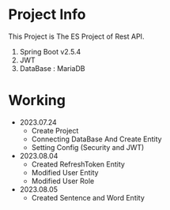 # Project Info
This Project is The ES Project of Rest API.

1. Spring Boot v2.5.4
2. JWT
3. DataBase : MariaDB

# Working
+ 2023.07.24
  + Create Project
  + Connecting DataBase And Create Entity
  + Setting Config (Security and JWT)
+ 2023.08.04
  + Created RefreshToken Entity
  + Modified User Entity
  + Modified User Role
+ 2023.08.05
  + Created Sentence and Word Entity